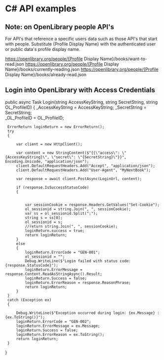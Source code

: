 # C# API examples

## Note: on OpenLibrary people API's
For API's that reference a specific users data such as those API's that start with people.  Substitute {Profile Display Name} with the authenticated user or public data's profile display name.

https://openlibrary.org/people/{Profile Display Name}/books/want-to-read.json
https://openlibrary.org/people/{Profile Display Name}/books/currently-reading.json
https://openlibrary.org/people/{Profile Display Name}/books/already-read.json

## Login into OpenLibrary with Access Credentials

 

public async Task<ErrorReturn> Login(string AccessKeyString, string SecretString, string OL_ProfileID)
 {
     _AccessKeyString = AccessKeyString;
     _SecretString = SecretString;   
     _OL_ProfileID = OL_ProfileID;

     ErrorReturn loginReturn = new ErrorReturn();
     try
     {
        
         var client = new HttpClient();
        
         var content = new StringContent($"{{\"access\": \"{AccessKeyString}\", \"secret\": \"{SecretString}\"}}", Encoding.Unicode, "application/json");
         client.DefaultRequestHeaders.Add("Accept", "application/json");
         client.DefaultRequestHeaders.Add("User-Agent", "MyNextBook");

         var response = await client.PostAsync(LoginUrl, content);

         if (response.IsSuccessStatusCode)
         {
        

             var sessionCookie = response.Headers.GetValues("Set-Cookie");
             ol_sessionid = string.Join(", ", sessionCookie);
             var ss = ol_sessionid.Split(";");
             string s = ss[0];
             ol_sessionid = s;
             //return string.Join(", ", sessionCookie);
             loginReturn.success = true;
             return loginReturn;
         }
         else
         {
             loginReturn.ErrorCode = "GEN-001";
             ol_sessionid = "";
             Debug.WriteLine($"Login failed with status code: {response.StatusCode}");
             loginReturn.ErrorMessage = response.Content.ReadAsStringAsync().Result;
             loginReturn.Success = false;
             loginReturn.ErrorReason = response.ReasonPhrase;
             return loginReturn;
         }
     }
     catch (Exception ex)
     {

         Debug.WriteLine($"Exception occurred during login: {ex.Message} : {ex.ToString()}");
         loginReturn.ErrorCode = "GEN-002";
         loginReturn.ErrorMessage = ex.Message;
         loginReturn.Success = false;
         loginReturn.ErrorReason = ex.ToString();
         return loginReturn;
     }
 }